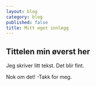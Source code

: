 ```yaml
---
layout: blog
category: blog
published: false
title: Mitt eget innlegg
---
```


## Tittelen min øverst her

Jeg skriver litt tekst. Det blir fint.

Nok om det! -Takk for meg.
